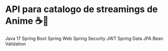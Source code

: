 # API para catalogo de streamings de Anime ☕🍃
Java 17 
Spring Boot 
Spring Web
Spring Security
JWT
Spring Data JPA
Bean Validation
